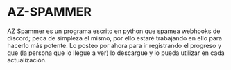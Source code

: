 # AZ-SPAMMER
AZ Spammer es un programa escrito en python que spamea webhooks de discord; peca de simpleza el mismo, por ello estaré trabajando en ello para hacerlo más potente. Lo posteo por ahora para ir registrando el progreso y que (la persona que lo llegue a ver) lo descargue y lo pueda utilizar en cada actualización.

